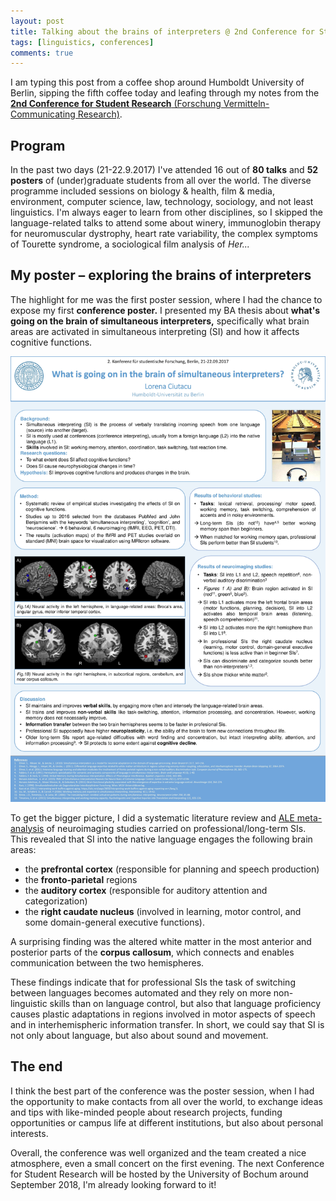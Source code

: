 ```yaml
---
layout: post
title: Talking about the brains of interpreters @ 2nd Conference for Student Research in Berlin
tags: [linguistics, conferences]
comments: true
---
```



I am typing this post from a coffee shop around Humboldt University of Berlin, sipping the fifth coffee today and leafing through my notes from the [**2nd Conference for Student Research** (Forschung Vermitteln-Communicating Research)](https://www.hu-berlin.de/de/einrichtungen-organisation/verwaltung/bolognalab/zweite-konferenz-fuer-studentische-forschung). 

## Program

In the past two days (21-22.9.2017) I've attended 16 out of **80 talks** and **52 posters** of (under)graduate students from all over the world. The diverse programme included sessions on biology & health, film & media, environment, computer science, law, technology, sociology, and not least linguistics. I'm always eager to learn from other disciplines, so I skipped the language-related talks to attend some about winery, immunoglobin therapy for neuromuscular dystrophy, heart rate variability, the complex symptoms of Tourette syndrome, a sociological film analysis of *Her...*

## My poster – exploring the brains of interpreters

The highlight for me was the first poster session, where I had the chance to expose my first **conference poster.** I presented my BA thesis about **what's going on the brain of simultaneous interpreters,** specifically what brain areas are activated in simultaneous interpreting (SI) and how it affects cognitive functions. 

![poster](blog_images/posterTranslatorsBrain.jpg)

To get the bigger picture, I did a systematic literature review and [ALE meta-analysis](https://www.brainmap.org/ale/) of neuroimaging studies carried on professional/long-term SIs. This revealed that SI into the native language engages the following brain areas:
* the **prefrontal cortex** (responsible for planning and speech production)
* the **fronto-parietal** regions
* the **auditory cortex** (responsible for auditory attention and categorization)
* the **right caudate nucleus** (involved in learning, motor control, and some domain-general executive functions). 

A surprising finding was the altered white matter in the most anterior and posterior parts of the **corpus callosum**, which connects and enables communication between the two hemispheres. 

These findings indicate that for professional SIs the task of switching between languages becomes automated and they rely on more non-linguistic skills than on language control, but also that language proficiency causes plastic adaptations in regions involved in motor aspects of speech and in interhemispheric information transfer. In short, we could say that SI is not only about language, but also about sound and movement.


## The end

I think the best part of the conference was the poster session, when I had the opportunity to make contacts from all over the world, to exchange ideas and tips with like-minded people about research projects, funding opportunities or campus life at different institutions, but also about personal interests. 

Overall, the conference was well organized and the team created a nice atmosphere, even a small concert on the first evening. The next Conference for Student Research will be hosted by the University of Bochum around September 2018, I'm already looking forward to it!